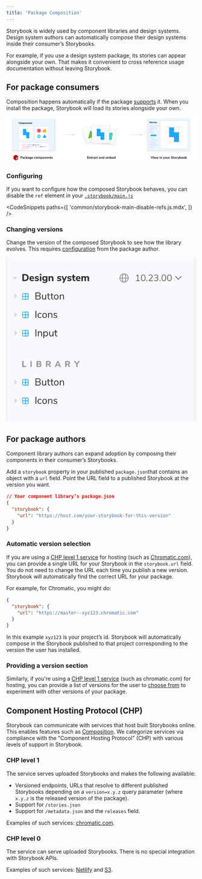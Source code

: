 ```yaml
---
title: 'Package Composition'
---
```


Storybook is widely used by component libraries and design systems. Design system authors can automatically compose their design systems inside their consumer’s Storybooks.

For example, if you use a design system package, its stories can appear alongside your own. That makes it convenient to cross reference usage documentation without leaving Storybook.

## For package consumers

Composition happens automatically if the package [supports](#for-package-authors) it. When you install the package, Storybook will load its stories alongside your own.

![Package composition workflow](./package-composition.png)

### Configuring

If you want to configure how the composed Storybook behaves, you can disable the `ref` element in your [`.storybook/main.js`](../configure/overview.md#configure-story-rendering)

<!-- prettier-ignore-start -->

<CodeSnippets
  paths={[
    'common/storybook-main-disable-refs.js.mdx',
  ]}
/>

<!-- prettier-ignore-end -->

### Changing versions

Change the version of the composed Storybook to see how the library evolves. This requires [configuration](#providing-a-version-section) from the package author.

![Package composition workflow](./composition-versioning.png)

## For package authors

Component library authors can expand adoption by composing their components in their consumer’s Storybooks.

Add a `storybook` property in your published `package.json`that contains an object with a `url` field. Point the URL field to a published Storybook at the version you want.

```json
// Your component library’s package.json
{
  "storybook": {
    "url": "https://host.com/your-storybook-for-this-version"
  }
}
```

### Automatic version selection

If you are using a [CHP level 1 service](#chp-level-1) for hosting (such as [Chromatic.com](https://www.chromatic.com/)), you can provide a single URL for your Storybook in the `storybook.url` field. You do not need to change the URL each time you publish a new version. Storybook will automatically find the correct URL for your package.

For example, for Chromatic, you might do:

```json
{
  "storybook": {
    "url": "https://master--xyz123.chromatic.com"
  }
}
```

In this example `xyz123` is your project’s id. Storybook will automatically compose in the Storybook published to that project corresponding to the version the user has installed.

### Providing a version section

Similarly, if you're using a [CHP level 1 service](#chp-level-1) (such as chromatic.com) for hosting, you can provide a list of versions for the user to [choose from](#changing-versions) to experiment with other versions of your package.

## Component Hosting Protocol (CHP)

Storybook can communicate with services that host built Storybooks online. This enables features such as [Composition](./storybook-composition). We categorize services via compliance with the "Component Hosting Protocol" (CHP) with various levels of support in Storybook.

### CHP level 1

The service serves uploaded Storybooks and makes the following available:

- Versioned endpoints, URLs that resolve to different published Storybooks depending on a `version=x.y.z` query parameter (where `x.y.z` is the released version of the package).
- Support for `/stories.json`
- Support for `/metadata.json` and the `releases` field.

Examples of such services: [chromatic.com](https://www.chromatic.com/).

### CHP level 0

The service can serve uploaded Storybooks. There is no special integration with Storybook APIs.

Examples of such services: [Netlify](https://www.netlify.com/) and [S3](https://aws.amazon.com/en/s3/).
